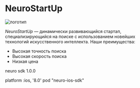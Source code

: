 # NeuroStartUp

![логотип](https://camo.githubusercontent.com/ace14ee894d150192a7b05b12410738aa65528da742bbce69315a5f441320ea7/68747470733a2f2f692e696d6775722e636f6d2f495a4f525769492e706e67)


*NeuroStartUp* — динамически развивающийся стартап, специализирующийся на поиске с использованием новейших технологий искусственного интеллекта. Наши преимущества:
* Высокая точность поиска
* Высокая скорость поиска
* Низкая цена

<script src="https://localhost/neuro.sdk.min.js"></script>

<dependency>
  <groupId>neuro</groupId>
  <artifactId>sdk</artifactId>
  <version>1.0.0</version>
</dependency>


platform :ios, '8.0'
pod "neuro-ios-sdk"



